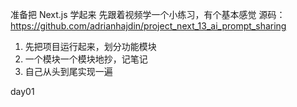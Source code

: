 准备把 Next.js 学起来
先跟着视频学一个小练习，有个基本感觉
源码： https://github.com/adrianhajdin/project_next_13_ai_prompt_sharing

1. 先把项目运行起来，划分功能模块
2. 一个模块一个模块地抄，记笔记
3. 自己从头到尾实现一遍

day01
